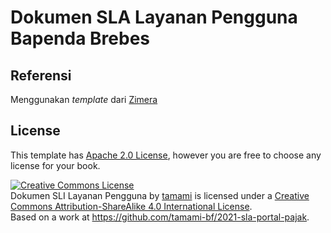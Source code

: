 # Dokumen SLA Layanan Pengguna Bapenda Brebes

## Referensi

Menggunakan _template_ dari [Zimera](https://github.com/zimera-systems/book-template-asciidoc)


## License

This template has [Apache 2.0 License](https://www.apache.org/licenses/LICENSE-2.0), however you are free to choose any license for your book.

<a rel="license" href="http://creativecommons.org/licenses/by-sa/4.0/"><img alt="Creative Commons License" style="border-width:0" src="https://i.creativecommons.org/l/by-sa/4.0/88x31.png" /></a><br /><span xmlns:dct="http://purl.org/dc/terms/" href="http://purl.org/dc/dcmitype/Text" property="dct:title" rel="dct:type">Dokumen SLI Layanan Pengguna</span> by <a xmlns:cc="http://creativecommons.org/ns#" href="https://github.com/tamami" property="cc:attributionName" rel="cc:attributionURL">tamami</a> is licensed under a <a rel="license" href="http://creativecommons.org/licenses/by-sa/4.0/">Creative Commons Attribution-ShareAlike 4.0 International License</a>.<br />Based on a work at <a xmlns:dct="http://purl.org/dc/terms/" href="https://github.com/tamami-bf/2021-sla-portal-pajak" rel="dct:source">https://github.com/tamami-bf/2021-sla-portal-pajak</a>.
